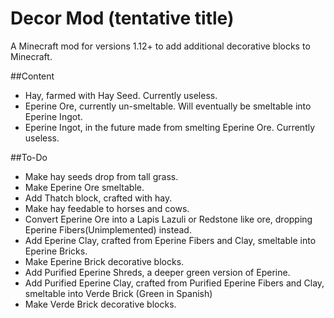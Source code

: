 # Decor Mod (tentative title)
A Minecraft mod for versions 1.12+ to add additional decorative blocks to Minecraft.

##Content
- Hay, farmed with Hay Seed. Currently useless.
- Eperine Ore, currently un-smeltable. Will eventually be smeltable into Eperine Ingot.
- Eperine Ingot, in the future made from smelting Eperine Ore. Currently useless.

##To-Do
- Make hay seeds drop from tall grass.
- Make Eperine Ore smeltable.
- Add Thatch block, crafted with hay.
- Make hay feedable to horses and cows.
- Convert Eperine Ore into a Lapis Lazuli or Redstone like ore, dropping Eperine Fibers(Unimplemented) instead.
- Add Eperine Clay, crafted from Eperine Fibers and Clay, smeltable into Eperine Bricks.
- Make Eperine Brick decorative blocks.
- Add Purified Eperine Shreds, a deeper green version of Eperine.
- Add Purified Eperine Clay, crafted from Purified Eperine Fibers and Clay, smeltable into Verde Brick (Green in Spanish)
- Make Verde Brick decorative blocks.
